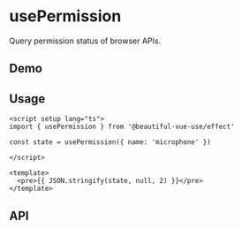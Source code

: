 # usePermission

Query permission status of browser APIs.

## Demo

## Usage

```vue
<script setup lang="ts">
import { usePermission } from '@beautiful-vue-use/effect'

const state = usePermission({ name: 'microphone' })

</script>

<template>
  <pre>{{ JSON.stringify(state, null, 2) }}</pre>
</template>

```

## API
